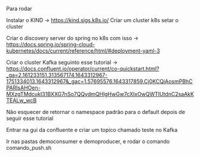 Para rodar


Instalar o KIND -> https://kind.sigs.k8s.io/
Criar um cluster k8s
setar o cluster

Criar o discovery server do spring no k8s com isso -> https://docs.spring.io/spring-cloud-kubernetes/docs/current/reference/html/#deployment-yaml-3

Criar o cluster Kafka seguinto esse tutorial -> https://docs.confluent.io/operator/current/co-quickstart.html?_ga=2.161233151.313567174.1643312967-1751334013.1643312967&_gac=1.57695576.1643317859.Cj0KCQiAosmPBhCPARIsAHOen-MXzgTMdcukI31BXXG7nSo7QQydmQHlgHwGw7cXIxOwQWTlUtdnC2saAkKTEALw_wcB

Não esquecer de retornar o namespace padrão para o default depois de seguir esse tutorial

Entrar na gui da confluente e criar um topico chamado teste no Kafka

Ir nas pastas democonsumer e demoproducer, e rodar o comando comando_push.sh